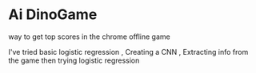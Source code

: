 # Ai DinoGame
way to get top scores in the chrome offline game

I've tried basic logistic regression , Creating a CNN , Extracting info from the game then trying logistic regression
